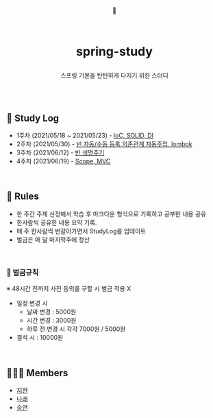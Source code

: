 
<p align='center'> 🚀 </p>

<br/>

# <p align='center'> spring-study</p>

<p align='center'>스프링 기본을 탄탄하게 다지기 위한 스터디 </p>

<br/>
<br/>

## 📆 Study Log

- 1주차 (2021/05/18 ~ 2021/05/23) - [IoC, SOLID, DI](./2021-05-23/SOLID-IoC-DI.md)
- 2주차 (2021/05/30) - [빈 자동/수동 등록,의존관계 자동주입, lombok](./2021-05-30/Spring-Bean-Autowired.md)
- 3주차 (2021/06/12) - [빈 생명주기](./2021-06-12/Spring-Bean-Life-Cycle.md)
- 4주차 (2021/06/19) - [Scope, MVC](./2021-06-19/spring-mvc-scope.md)

<br/>

## 📌 Rules
- 한 주간 주제 선정해서 학습 후 마크다운 형식으로 기록하고 공부한 내용 공유
- 한사람씩 공유한 내용 요약 기록.
- 매 주 한사람씩 번갈아가면서 StudyLog를 업데이트
- 벌금은 매 달 마지막주에 정산  

<br/>

### 💸 벌금규칙 
※ 48시간 전까지 사전 동의를 구할 시 벌금 적용 X
- 일정 변경 시 
    - 날짜 변경 : 5000원 
    - 시간 변경 : 3000원 
    - 하루 전 변경 시 각각 7000원 / 5000원
- 결석 시 : 10000원


<br/>

##  👩🏻‍💻 Members
- [지현](https://github.com/choejee)
- [나래](https://github.com/mumblecoder)
- [승연](https://github.com/ssyoni)


